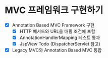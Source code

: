 # MVC 프레임워크 구현하기

- [X] Annotation Based MVC Framework 구현
  - [X] HTTP 메서드와 URL을 매핑 조건에 포함
  - [X] AnnotationHandlerMapping 테스트 통과
  - [X] JspView Todo (DispatcherServlet 참고)
- [X] Legacy MVC와 Annotation Based MVC 통합
